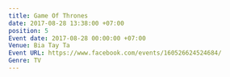 ```yaml
---
title: Game Of Thrones
date: 2017-08-28 13:38:00 +07:00
position: 5
Event date: 2017-08-28 00:00:00 +07:00
Venue: Bia Tay Ta
Event URL: https://www.facebook.com/events/160526624524684/
Genre: TV
---
```


